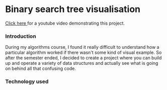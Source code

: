 # Binary search tree visualisation

[Click here ](https://youtu.be/4NY5_4LswyQ) for a youtube video demonstrating this project.

### Introduction
During my algorithms course, I found it really difficult to understand how a particular algorithm worked if there wasn't some kind of visual example. So after the semester ended, I decided to create a project where you can build up and operate a variety of data structures and actually see what is going on behind all that confusing code.

### Technology used

